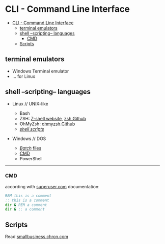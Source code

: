 # CLI - Command Line Interface

- [CLI - Command Line Interface](#cli---command-line-interface)
  - [terminal emulators](#terminal-emulators)
  - [shell –scripting– languages](#shell-scripting-languages)
    - [CMD](#cmd)
  - [Scripts](#scripts)


## terminal emulators
- Windows Terminal emulator
- ... for Linux


## shell –scripting– languages

- Linux // UNIX-like
    - Bash
    - ZSH: [Z-shell website](https://zsh.sourceforge.io/), [zsh Github](https://github.com/zsh-users/zsh/)
    - OhMyZsh: [ohmyzsh Github](https://github.com/ohmyzsh/ohmyzsh)
    - [*shell scripts*](https://en.wikipedia.org/wiki/Shell_script)

- Windows // DOS
    - [*Batch* files](https://en.wikipedia.org/wiki/Batch_file)
    - [CMD <!--commands-->](https://en.wikipedia.org/wiki/Cmd.exe)
    - PowerShell


---

### CMD

according with [superuser.com](https://superuser.com/questions/82231/how-do-i-do-comments-at-a-windows-command-prompt) documentation:

```cmd
REM this is a comment
:: this is a comment
dir & REM a comment
dir & :: a comment
```

## Scripts

Read [smallbusiness.chron.com](https://smallbusiness.chron.com/write-cmd-script-53226.html)
